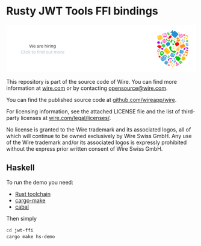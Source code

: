 # Rusty JWT Tools FFI bindings

[![Wire logo](https://github.com/wireapp/wire/blob/master/assets/header-small.png?raw=true)](https://wire.com/jobs/)

This repository is part of the source code of Wire. You can find more information at [wire.com](https://wire.com) or by contacting opensource@wire.com.

You can find the published source code at [github.com/wireapp/wire](https://github.com/wireapp/wire).

For licensing information, see the attached LICENSE file and the list of third-party licenses at [wire.com/legal/licenses/](https://wire.com/legal/licenses/).

No license is granted to the Wire trademark and its associated logos, all of which will continue to be owned exclusively by Wire Swiss GmbH. Any use of the Wire trademark and/or its associated logos is expressly prohibited without the express prior written consent of Wire Swiss GmbH.

## Haskell

To run the demo you need: 
* [Rust toolchain](https://rustup.rs/)
* [cargo-make](https://crates.io/crates/cargo-make)
* [cabal](https://www.haskell.org/cabal/)

Then simply

```bash
cd jwt-ffi
cargo make hs-demo
```
